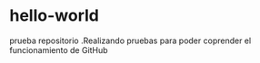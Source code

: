 # hello-world
prueba repositorio
.Realizando pruebas para poder coprender el funcionamiento de GitHub
